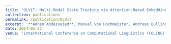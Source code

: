 ```yaml
---
title: "OLViT: Multi-Modal State Tracking via Attention-Based Embeddings for Video-Grounded Dialog"
collection: publications
permalink: /publication/OLViT
excerpt: '**Adnen Abdessaied**, Manuel von Hochmeister, Andreas Bulling. [[Paper]]() [[Code]](https://github.com/adnenabdessaied/OLViT)'
date: 2024-05-22
venue: 'International Conference on Computational Linguistics (COLING)'
---
```


